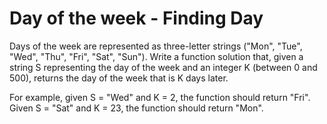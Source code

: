 # Day of the week - Finding Day

Days of the week are represented as three-letter strings ("Mon", "Tue", "Wed", "Thu", "Fri", "Sat", "Sun").
Write a function solution that, given a string S representing the day of the week and an integer K (between 0 and 500), 
returns the day of the week that is K days later.

For example, given S = "Wed" and K = 2, the function should return "Fri".
Given S = "Sat" and K = 23, the function should return "Mon".